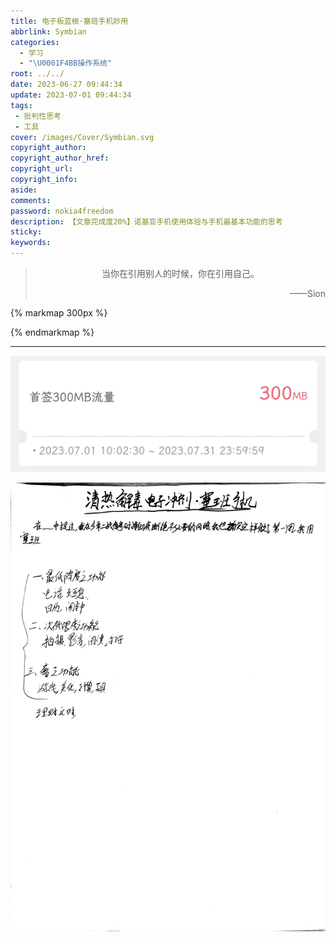 ```yaml
---
title: 电子板蓝根·塞班手机妙用
abbrlink: Symbian
categories:
  - 学习
  - "\U0001F4BB操作系统"
root: ../../
date: 2023-06-27 09:44:34
update: 2023-07-01 09:44:34
tags:
 - 批判性思考
 - 工具
cover: /images/Cover/Symbian.svg
copyright_author:
copyright_author_href:
copyright_url:
copyright_info:
aside:
comments:
password: nokia4freedom
description: 【文章完成度20%】诺基亚手机使用体验与手机最基本功能的思考
sticky:
keywords:
---
```


> <center>当你在引用别人的时候，你在引用自己。</center>
> <p align="right">——Sion</p>

{% markmap 300px %}
<!-- @import "[TOC]" {cmd="toc" depthFrom=1 depthTo=6 orderedList=false} -->
<!-- code_chunk_output -->



<!-- /code_chunk_output -->
{% endmarkmap %}

-----

![签个到，三个月的流量有着落了](../../../images/20230506/Screenshot_2023-07-01-10-02-57-317_com.xinhang.mobileclient-edit.jpg)


![](../../../images/20230506/IMG_20230701_094550.jpg)